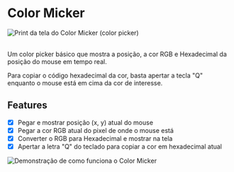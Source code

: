 # Color Micker
<div display="block" width="100%">
<img alt="Print da tela do Color Micker (color picker)" src="https://cdn.discordapp.com/attachments/949455798281601045/949457199887974410/color-micker-mayconvs.png">
</div><br>
<p>Um color picker básico que mostra a posição, a cor RGB e Hexadecimal da posição do mouse em tempo real. 

Para copiar o código hexadecimal da cor, basta apertar a tecla "Q" enquanto o mouse está em cima da cor de interesse.</p>

## Features
- [x] Pegar e mostrar posição (x, y) atual do mouse<br>
- [x] Pegar a cor RGB atual do pixel de onde o mouse está<br>
- [x] Converter o RGB para Hexadecimal e mostrar na tela<br>
- [x] Apertar a letra "Q" do teclado para copiar a cor em hexadecimal atual<br>

<img align="center" alt="Demonstração de como funciona o Color Micker" src="https://cdn.discordapp.com/attachments/949455798281601045/949455861389074442/gif_color_micker.gif">
